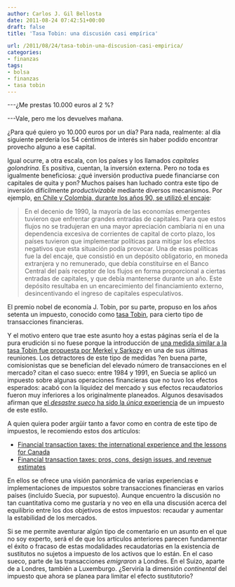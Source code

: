 ```yaml
---
author: Carlos J. Gil Bellosta
date: 2011-08-24 07:42:51+00:00
draft: false
title: 'Tasa Tobin: una discusión casi empírica'

url: /2011/08/24/tasa-tobin-una-discusion-casi-empirica/
categories:
- finanzas
tags:
- bolsa
- finanzas
- tasa tobin
---
```


---¿Me prestas 10.000 euros al 2 %?

---Vale, pero me los devuelves mañana.

¿Para qué quiero yo 10.000 euros por un día? Para nada, realmente: al día siguiente perdería los 54 céntimos de interés sin haber podido encontrar provecho alguno a ese capital.

Igual ocurre, a otra escala, con los países y los llamados _capitales golondrina_. Es positiva, cuentan, la inversión externa. Pero no toda es igualmente beneficiosa: ¿qué inversión productiva puede financiarse con capitales de quita y pon? Muchos países han luchado contra este tipo de inversión difícilmente ­­_productivizable_ mediante diversos mecanismos. Por ejemplo, [en Chile y Colombia, durante los años 90, se utilizó el encaje](http://www.eclac.cl/cgi-bin/getProd.asp?xml=/prensa/noticias/comunicados/9/13919/P13919.xml&xsl=/prensa/tpl/p6f.xsl&base=/prensa/tpl/top-bottom.xsl):


<blockquote>En el decenio de 1990, la mayoría de las economías emergentes tuvieron que enfrentar grandes entradas de capitales. Para que estos flujos no se tradujeran en una mayor apreciación cambiaria ni en una dependencia excesiva de corrientes de capital de corto plazo, los países tuvieron que implementar políticas para mitigar los efectos negativos que esta situación podía provocar.
Una de esas políticas fue la del encaje, que consistió en un depósito obligatorio, en moneda extranjera y no remunerado, que debía constituirse en el Banco Central del país receptor de los flujos en forma proporcional a ciertas entradas de capitales, y que debía mantenerse durante un año. Este depósito resultaba en un encarecimiento del financiamiento externo, desincentivando el ingreso de capitales especulativos.</blockquote>


El premio nobel de economía J. Tobin, por su parte, propuso en los años setenta un impuesto, conocido como [tasa Tobin](http://es.wikipedia.org/wiki/Tasa_Tobin), para cierto tipo de transacciones financieras.

Y el motivo entero que trae este asunto hoy a estas páginas sería el de la pura erudición si no fuese porque la introducción de [una medida similar a la tasa Tobin fue propuesta por Merkel y Sarkozy](http://www.elpais.com/articulo/economia/Merkel/Sarkozy/lanzan/Gobierno/economico/salvar/euro/elpepieco/20110817elpepieco_1/Tes) en una de sus últimas reuniones. Los detractores de este tipo de medidas ?en buena parte, comisionistas que se benefician del elevado número de transacciones en el mercado? citan el caso sueco: entre 1984 y 1991, en Suecia se aplicó un impuesto sobre algunas operaciones financieras que no tuvo los efectos esperados: acabó con la liquidez del mercado y sus efectos recaudatorios fueron muy inferiores a los originalmente planeados. Algunos desavisados afirman que [el _desastre sueco_ ha sido la _única_ experiencia](http://www.libremercado.com/2011-08-18/el-gran-fiasco-de-la-tasa-tobin-1276432770/) de un impuesto de este estilo.

A quien quiera poder argüir tanto a favor como en contra de este tipo de impuestos, le recomiendo estos dos artículos:


* [Financial transaction taxes: the international experience and the lessons for Canada](http://dsp-psd.pwgsc.gc.ca/Collection-R/LoPBdP/BP/bp419-e.htm)
* [Financial transaction taxes: pros, cons, design issues, and revenue estimates](http://dsp-psd.pwgsc.gc.ca/Collection-R/LoPBdP/BP/bp418-e.htm)

En ellos se ofrece una visión panorámica de varias experiencias e implementaciones de impuestos sobre transacciones financieras en varios países (incluido Suecia, por supuesto). Aunque encuentro la discusión no tan cuantitativa como me gustaría y no veo en ella una discusión acerca del equilibrio entre los dos objetivos de estos impuestos: recaudar y aumentar la estabilidad de los mercados.

Si se me permite aventurar algún tipo de comentario en un asunto en el que no soy experto, será el de que los artículos anteriores parecen fundamentar el éxito o fracaso de estas modalidades recaudatorias en la existencia de sustitutos no sujetos a impuesto de los activos que lo están. En el caso sueco, parte de las transacciones _emigraron_ a Londres. En el Suizo, aparte de a Londres, también a Luxemburgo. ¿Serviría la dimensión _continental_ del impuesto que ahora se planea para limitar el efecto sustitutorio?

